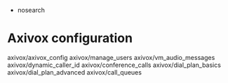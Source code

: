  - nosearch

# Axivox configuration

<div class="toctree" data-titlesonly="">

axivox/axivox\_config axivox/manage\_users axivox/vm\_audio\_messages
axivox/dynamic\_caller\_id axivox/conference\_calls
axivox/dial\_plan\_basics axivox/dial\_plan\_advanced
axivox/call\_queues

</div>
